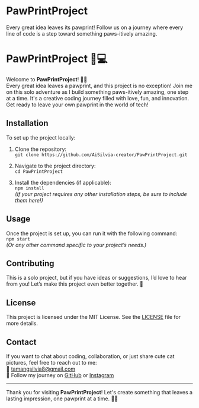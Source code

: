 # PawPrintProject
Every great idea leaves its pawprint! Follow us on a journey where every line of code is a step toward something paws-itively amazing.
# PawPrintProject 🐾💻

Welcome to **PawPrintProject**! 🐾✨  
Every great idea leaves a pawprint, and this project is no exception! Join me on this solo adventure as I build something paws-itively amazing, one step at a time. It's a creative coding journey filled with love, fun, and innovation. Get ready to leave your own pawprint in the world of tech!

## Installation

To set up the project locally:

1. Clone the repository:  
   `git clone https://github.com/AiSilvia-creator/PawPrintProject.git`

2. Navigate to the project directory:  
   `cd PawPrintProject`

3. Install the dependencies (if applicable):  
   `npm install`  
   *(If your project requires any other installation steps, be sure to include them here!)*

## Usage

Once the project is set up, you can run it with the following command:  
   `npm start`  
   *(Or any other command specific to your project’s needs.)*

## Contributing

This is a solo project, but if you have ideas or suggestions, I’d love to hear from you! Let’s make this project even better together. 🌟

## License

This project is licensed under the MIT License. See the [LICENSE](LICENSE) file for more details.

## Contact

If you want to chat about coding, collaboration, or just share cute cat pictures, feel free to reach out to me:  
📧 [tamangsilvia8@gmail.com](mailto:tamangsilvia8@gmail.com)  
🐾 Follow my journey on [GitHub](https://github.com/AiSilvia-creator) or [Instagram](https://instagram.com/Silvie.e07)

---

Thank you for visiting **PawPrintProject**! Let's create something that leaves a lasting impression, one pawprint at a time. 🌸🐾
